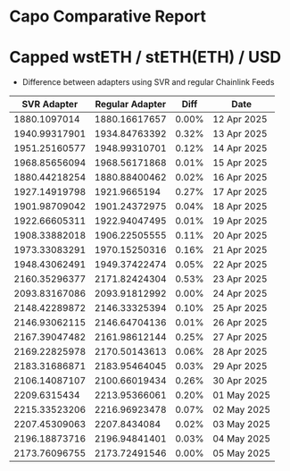 # Capo Comparative Report

# Capped wstETH / stETH(ETH) / USD 

- Difference between adapters using SVR and regular Chainlink Feeds

| SVR Adapter | Regular Adapter | Diff | Date |
| --- | --- | --- | --- |
| 1880.1097014 | 1880.16617657 | 0.00% | 12 Apr 2025 |
| 1940.99317901 | 1934.84763392 | 0.32% | 13 Apr 2025 |
| 1951.25160577 | 1948.99310701 | 0.12% | 14 Apr 2025 |
| 1968.85656094 | 1968.56171868 | 0.01% | 15 Apr 2025 |
| 1880.44218254 | 1880.88400462 | 0.02% | 16 Apr 2025 |
| 1927.14919798 | 1921.9665194 | 0.27% | 17 Apr 2025 |
| 1901.98709042 | 1901.24372975 | 0.04% | 18 Apr 2025 |
| 1922.66605311 | 1922.94047495 | 0.01% | 19 Apr 2025 |
| 1908.33882018 | 1906.22505555 | 0.11% | 20 Apr 2025 |
| 1973.33083291 | 1970.15250316 | 0.16% | 21 Apr 2025 |
| 1948.43062491 | 1949.37422474 | 0.05% | 22 Apr 2025 |
| 2160.35296377 | 2171.82424304 | 0.53% | 23 Apr 2025 |
| 2093.83167086 | 2093.91812992 | 0.00% | 24 Apr 2025 |
| 2148.42289872 | 2146.33325394 | 0.10% | 25 Apr 2025 |
| 2146.93062115 | 2146.64704136 | 0.01% | 26 Apr 2025 |
| 2167.39047482 | 2161.98612144 | 0.25% | 27 Apr 2025 |
| 2169.22825978 | 2170.50143613 | 0.06% | 28 Apr 2025 |
| 2183.31686871 | 2183.95464045 | 0.03% | 29 Apr 2025 |
| 2106.14087107 | 2100.66019434 | 0.26% | 30 Apr 2025 |
| 2209.6315434 | 2213.95366061 | 0.20% | 01 May 2025 |
| 2215.33523206 | 2216.96923478 | 0.07% | 02 May 2025 |
| 2207.45309063 | 2207.8434084 | 0.02% | 03 May 2025 |
| 2196.18873716 | 2196.94841401 | 0.03% | 04 May 2025 |
| 2173.76096755 | 2173.72491546 | 0.00% | 05 May 2025 |
